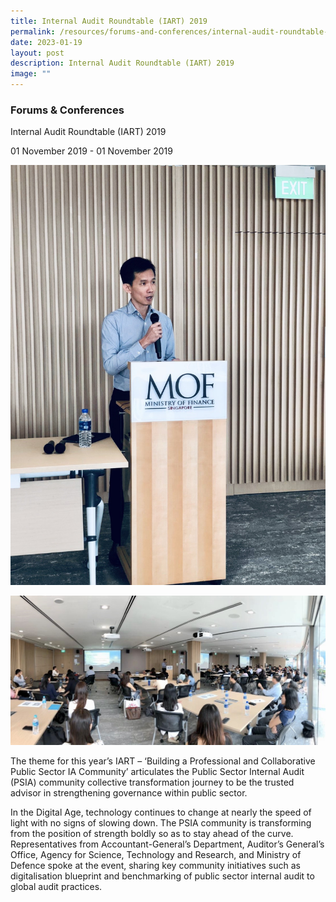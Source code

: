 ```yaml
---
title: Internal Audit Roundtable (IART) 2019
permalink: /resources/forums-and-conferences/internal-audit-roundtable-iart-2019/
date: 2023-01-19
layout: post
description: Internal Audit Roundtable (IART) 2019
image: ""
---
```

### Forums & Conferences

Internal Audit Roundtable (IART) 2019

01 November 2019 - 01 November 2019

![IART 2019 AG](/images/News%20and%20Events/Forums%20and%20Conferences/iart-2019-ag.jpg)

![IART 2019 Mass](/images/News%20and%20Events/Forums%20and%20Conferences/iart-2019-mass.jpg)

The theme for this year’s IART – ‘Building a Professional and Collaborative Public Sector IA Community’ articulates the Public Sector Internal Audit (PSIA) community collective transformation journey to be the trusted advisor in strengthening governance within public sector. 

In the Digital Age, technology continues to change at nearly the speed of light with no signs of slowing down. The PSIA community is transforming from the position of strength boldly so as to stay ahead of the curve. Representatives from Accountant-General’s Department, Auditor’s General’s Office, Agency for Science, Technology and Research, and Ministry of Defence spoke at the event, sharing key community initiatives such as digitalisation blueprint and benchmarking of public sector internal audit to global audit practices.